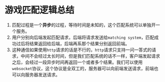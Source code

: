 # 游戏匹配逻辑总结

1. 匹配过程是一个**异步**的过程，等待时间是未知的，这个匹配系统可以单独开一个服务。
2. 用户分别向后端发起匹配请求，后端将请求发送给`matching system`，匹配成功过后将结果返回给后端，后端再系那个结果分别返回前端。
3. 这种通信如果使用`http`请求的话是不行的，`http`请求只支持一问一答式的请求，中间不会经过太长时间，但是我们匹配系统的话不一样，客户端发起请求之后，会经过一段异步时间再返回一个或者多个结果。我们可以使用`websocket`协议，这个协议是全双工的，服务器可以向前端发送请求，前端也可以向服务器发送请求。
